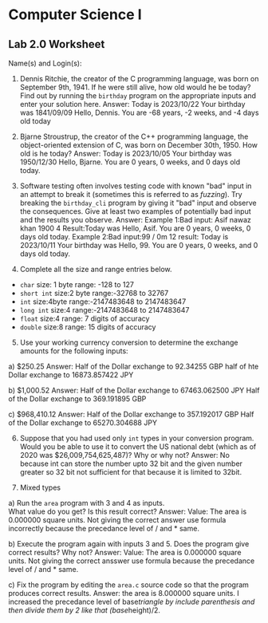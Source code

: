 
# Computer Science I 
## Lab 2.0 Worksheet

Name(s) and Login(s):



1. Dennis Ritchie, the creator of the C programming language,
was born on September 9th, 1941.  If he were still alive,
how old would he be today?  Find out by running the `birthday`
program on the appropriate inputs and enter your solution here.
Answer:
Today is 2023/10/22
Your birthday was 1841/09/09
Hello, Dennis. You are -68 years, -2 weeks, and -4 days old today




2. Bjarne Stroustrup, the creator of the C++ programming
language, the object-oriented extension of C, was born on
December 30th, 1950.  How old is he today?
Answer:
Today is 2023/10/05
Your birthday was 1950/12/30
Hello, Bjarne. You are 0 years, 0 weeks, and 0 days old today.



3. Software testing often involves testing code with known
"bad" input in an attempt to break it (sometimes this is
referred to as *fuzzing*).  Try breaking the `birthday_cli`
program by giving it "bad" input and observe the consequences.
Give at least two examples of potentially bad input and the
results you observe.
Answer:
Example 1:Bad input: Asif nawaz khan 1900 4
Result:Today was 
Hello, Asif. You are 0 years, 0 weeks, 0 days old today.
Example 2:Bad input:99 / 0m 12
result: Today is 2023/10/11
Your birthday was
Hello, 99. You are 0 years, 0 weeks, and 0 days old today.





4. Complete all the size and range entries below.

* `char`
  size: 1 byte
  range: -128 to 127
* `short int`
  size:2 byte
  range:-32768 to 32767
* `int`
  size:4byte
  range:-2147483648 to 2147483647
* `long int`
  size:4
  range:-2147483648 to 2147483647
* `float`
  size:4
  range: 7 digits of accuracy
* `double`
  size:8
  range: 15 digits of accuracy


5. Use your working currency conversion to determine
the exchange amounts for the following inputs:

  a) $250.25
  Answer:
  Half of the Dollar exchange to 92.34255 GBP
  half of hte Dollar exchange to 16873.857422 JPY

  b) $1,000.52
  Answer: 
  Half of the Dollar exchange to 67463.062500 JPY
  Half of the Dollar exchange to 369.191895 GBP

  c) $968,410.12
Answer: 
Half of the Dollar exchange to 357.192017 GBP
Half of the Dollar exchange to 65270.304688 JPY


6. Suppose that you had used only `int` types
in your conversion program.  Would you be able
to use it to convert the US national debt
(which as of 2020 was \$26,009,754,625,487)?
Why or why not?
Answer:
No because int can store the number upto 32 bit and the given number greater so 32 bit not sufficient for that because it is limited to 32bit.



7. Mixed types

a) Run the `area` program with 3 and 4 as inputs.  
What value do you get?  Is this result correct?
Answer:
Value: The area is 0.000000 square units.
Not giving the correct answer use formula incorrectly because the precedance level of / and * same. 



b) Execute the program again with inputs 3 and 5.
Does the program give correct results?  Why not?
Answer:
Value: The area is 0.000000 square units.
Not giving the correct ansswer use formula because the precedance level of / and * same.



c) Fix the program by editing the `area.c` source
code so that the program produces correct results.
Answer: 
the area is 8.000000 square units.
I increased the precedance level of base*triangle by include parenthesis and then divide them by 2 like that (base*height)/2.